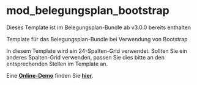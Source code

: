 # mod_belegungsplan_bootstrap

Dieses Template ist im Belegungsplan-Bundle ab v3.0.0 bereits enthalten

Template für das Belegungsplan-Bundle bei Verwendung von Bootstrap

In diesem Template wird ein 24-Spalten-Grid verwendet. Sollten Sie ein anderes Spalten-Grid verwenden, passen Sie dies bitte an den entsprechenden Stellen im Template an.

Eine [**Online-Demo**](http://www.waldeck-ruegen.de/belegungsplan.html) finden Sie [**hier**](http://www.waldeck-ruegen.de/belegungsplan.html).

